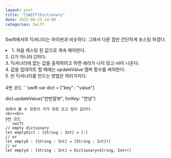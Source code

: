 ```yaml
---
layout: post
title: "[SWIFT]Dictionary"
date: 2022-06-23 14:08
categories: Swift
---
```

Swift에서의 딕셔너리는 파이썬과 비슷하다. 그래서 다른 점만 간단하게 포스팅 하겠다.
<li>
1. 처음 캐스팅 된 값으로 계속 해야한다.<br>  
2. {}가 아니라 []이다.  <br>
3. 딕셔너리에 없는 값을 출력하려고 하면 에러가 나지 않고 nil이 나온다. <br> 
4. 값을 업데이트 할 때에는 updateValue 멤버 함수를 써야한다.<br>  
5. 빈 딕셔너리를 만드는 방법은 여러가지다.<br>
</li>
<br>
4번 코드
```swift
var dict = ["key" : "value"]

dict.updateValue("만반잘부", forKey: "안녕")
```
위에서 볼 수 있듯이 키가 뒤로 오고 앞이 값이다.
<br><br>
5번 코드
```swift
// empty dictionary
let emptyDict : [String : Int] = [:]
// or
let emptyD : [String : Int] = [String : Int]()
// or
let emptyd : [String : Int] = Dictionary<String, Int>()
```

